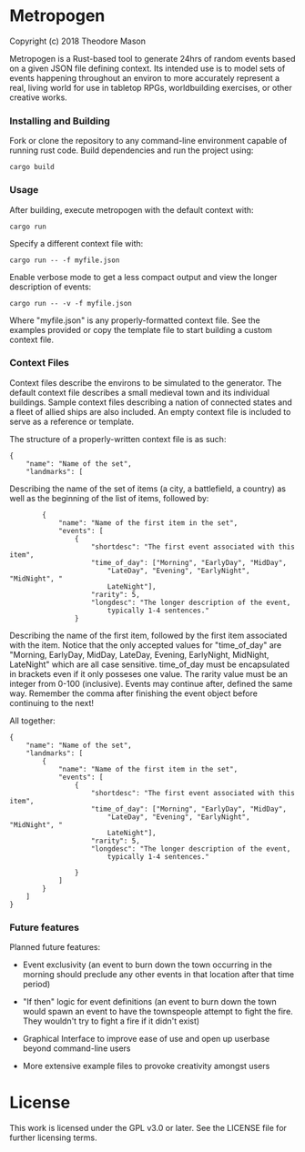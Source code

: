 # Metropogen
Copyright (c) 2018 Theodore Mason

Metropogen is a Rust-based tool to generate 24hrs of random events based on a
given JSON file defining context. Its intended use is to model sets of events
happening throughout an environ to more accurately represent a real, living
world for use in tabletop RPGs, worldbuilding exercises, or other creative
works.

### Installing and Building

Fork or clone the repository to any command-line environment capable of running
rust code. Build dependencies and run the project using:

    cargo build

### Usage

After building, execute metropogen with the default context with:

    cargo run

Specify a different context file with:

    cargo run -- -f myfile.json

Enable verbose mode to get a less compact output and view the longer description
of events:

    cargo run -- -v -f myfile.json

Where "myfile.json" is any properly-formatted context file. See the examples
provided or copy the template file to start building a custom context file.

### Context Files

Context files describe the environs to be simulated to the generator. The
default context file describes a small medieval town and its individual
buildings. Sample context files describing a nation of connected states and a
fleet of allied ships are also included. An empty context file is included to
serve as a reference or template. 

The structure of a properly-written context file is as such:

    {
        "name": "Name of the set",
        "landmarks": [

Describing the name of the set of items (a city, a battlefield, a country) as
well as the beginning of the list of items, followed by:

            {
                "name": "Name of the first item in the set",
                "events": [
                    {
                        "shortdesc": "The first event associated with this item",
                        "time_of_day": ["Morning", "EarlyDay", "MidDay", 
                            "LateDay", "Evening", "EarlyNight", "MidNight", "
                            LateNight"],
                        "rarity": 5,
                        "longdesc": "The longer description of the event,
                            typically 1-4 sentences."
                    }

Describing the name of the first item, followed by the first item associated
with the item. Notice that the only accepted values for "time_of_day" are
"Morning, EarlyDay, MidDay, LateDay, Evening, EarlyNight, MidNight, LateNight"
which are all case sensitive. time_of_day must be encapsulated in brackets even
if it only posseses one value. The rarity value must be an integer from 0-100
(inclusive). Events may continue after, defined the same way. Remember the comma
after finishing the event object before continuing to the next!

All together:

    {
        "name": "Name of the set",
        "landmarks": [
            {
                "name": "Name of the first item in the set",
                "events": [
                    {
                        "shortdesc": "The first event associated with this item",
                        "time_of_day": ["Morning", "EarlyDay", "MidDay", 
                            "LateDay", "Evening", "EarlyNight", "MidNight", "
                            LateNight"],
                        "rarity": 5,
                        "longdesc": "The longer description of the event,
                            typically 1-4 sentences."

                    }
                ]
            }
        ]
    }

### Future features

Planned future features:

- Event exclusivity (an event to burn down the town occurring in the morning 
  should preclude any other events in that location after that time period)

- "If then" logic for event definitions (an event to burn down the town would
  spawn an event to have the townspeople attempt to fight the fire. They
  wouldn't try to fight a fire if it didn't exist)

- Graphical Interface to improve ease of use and open up userbase beyond
  command-line users

- More extensive example files to provoke creativity amongst users

# License
This work is licensed under the GPL v3.0 or later. See the LICENSE file for
further licensing terms.

